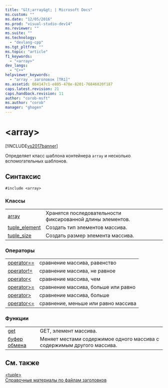 ```yaml
---
title: "&lt;array&gt; | Microsoft Docs"
ms.custom: ""
ms.date: "12/05/2016"
ms.prod: "visual-studio-dev14"
ms.reviewer: ""
ms.suite: ""
ms.technology: 
  - "devlang-cpp"
ms.tgt_pltfrm: ""
ms.topic: "article"
f1_keywords: 
  - "<array>"
dev_langs: 
  - "C++"
helpviewer_keywords: 
  - "array - заголовок [TR1]"
ms.assetid: 084147c1-e805-478e-8201-76846020f187
caps.latest.revision: 21
caps.handback.revision: 11
author: "corob-msft"
ms.author: "corob"
manager: "ghogen"
---
```

# &lt;array&gt;
[!INCLUDE[vs2017banner](../assembler/inline/includes/vs2017banner.md)]

Определяет класс шаблона контейнера `array` и несколько вспомогательных шаблонов.  
  
## Синтаксис  
  
```  
#include <array>  
```  
  
### Классы  
  
|||  
|-|-|  
|[array](../standard-library/array-class-stl.md)|Хранятся последовательности фиксированной длины элементов.|  
|[tuple\_element](../standard-library/tuple-element-class-array.md)|Создать тип элементов массива.|  
|[tuple\_size](../standard-library/tuple-size-class-array.md)|Создать размер элемента массива.|  
  
### Операторы  
  
|||  
|-|-|  
|[operator\=\=](../Topic/operator==%20%3Carray%3E.md)|сравнение массива, равенство|  
|[operator\!\=](../Topic/operator!=%20%3Carray%3E.md)|сравнение массива, не равное|  
|[operator\<](../Topic/operator%3C%20%3Carray%3E.md)|сравнение массива, чем|  
|[operator\>\=](../Topic/operator%3E=%20%3Carray%3E.md)|сравнение массива, больше или равно|  
|[operator\>](../Topic/operator%3E%20%3Carray%3E.md)|сравнение массива, больше|  
|[operator\<\=](../Topic/operator%3C=%20%3Carray%3E.md)|сравнение, меньше или равно массива|  
  
### Функции  
  
|||  
|-|-|  
|[get](../Topic/get%20Function%20%3Carray%3E.md)|GET, элемент массива.|  
|[буфер обмена](../Topic/swap%20Function%20%3Carray%3E.md)|Меняет местами содержимое одного массива с содержимым другого массива.|  
  
## См. также  
 [\<tuple\>](../standard-library/tuple.md)   
 [Справочные материалы по файлам заголовков](../standard-library/cpp-standard-library-header-files.md)